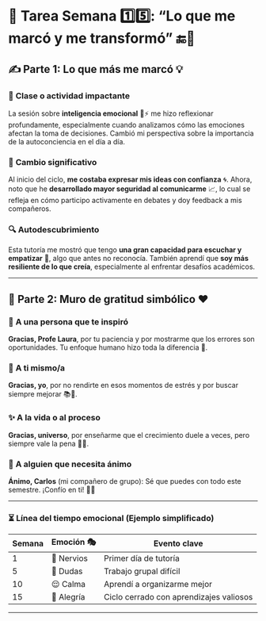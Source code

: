 # 📝 Tarea Semana 1️⃣5️⃣: “Lo que me marcó y me transformó” 🔚🌟  

## ✍️ Parte 1: Lo que más me marcó 💡  

### 💬 **Clase o actividad impactante**  
La sesión sobre **inteligencia emocional** 🧠⚡ me hizo reflexionar profundamente, especialmente cuando analizamos cómo las emociones afectan la toma de decisiones. Cambió mi perspectiva sobre la importancia de la autoconciencia en el día a día.  

### 🔄 **Cambio significativo**  
Al inicio del ciclo, **me costaba expresar mis ideas con confianza** 🌀. Ahora, noto que he **desarrollado mayor seguridad al comunicarme** 📈, lo cual se refleja en cómo participo activamente en debates y doy feedback a mis compañeros.  

### 🔍 **Autodescubrimiento**  
Esta tutoría me mostró que tengo **una gran capacidad para escuchar y empatizar** 🌟, algo que antes no reconocía. También aprendí que **soy más resiliente de lo que creía**, especialmente al enfrentar desafíos académicos.  

---  

## 🧱 Parte 2: Muro de gratitud simbólico ❤️  

### 👤 **A una persona que te inspiró**  
**Gracias, Profe Laura**, por tu paciencia y por mostrarme que los errores son oportunidades. Tu enfoque humano hizo toda la diferencia 🌈.  

### 🧠 **A ti mismo/a**  
**Gracias, yo**, por no rendirte en esos momentos de estrés y por buscar siempre mejorar 📚💪.  

### ✨ **A la vida o al proceso**  
**Gracias, universo**, por enseñarme que el crecimiento duele a veces, pero siempre vale la pena 🌱🔥.  

### 🌱 **A alguien que necesita ánimo**  
**Ánimo, Carlos** (mi compañero de grupo): Sé que puedes con todo este semestre. ¡Confío en ti! 🚀💙  

---  

### ⏳ **Línea del tiempo emocional** (Ejemplo simplificado)  
| Semana | Emoción 🎭 | Evento clave |  
|--------|------------|--------------|  
| 1      | 😬 Nervios  | Primer día de tutoría |  
| 5      | 🤔 Dudas    | Trabajo grupal difícil |  
| 10     | 😌 Calma    | Aprendí a organizarme mejor |  
| 15     | 🎉 Alegría  | Ciclo cerrado con aprendizajes valiosos |  

---  
